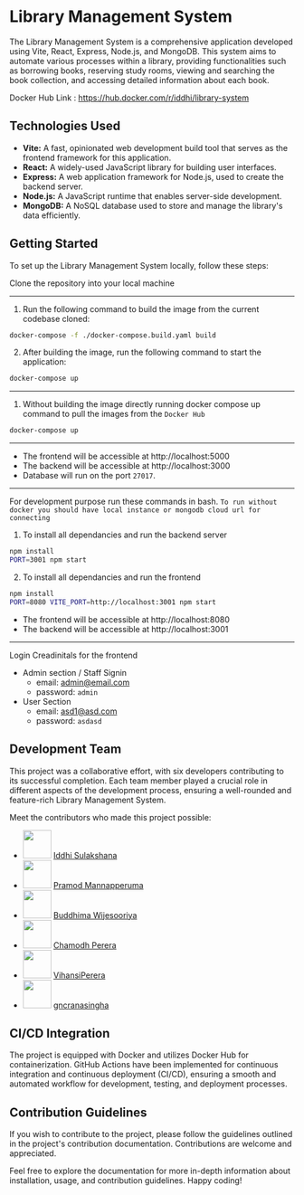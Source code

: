 # Library Management System

The Library Management System is a comprehensive application developed using Vite, React, Express, Node.js, and MongoDB. This system aims to automate various processes within a library, providing functionalities such as borrowing books, reserving study rooms, viewing and searching the book collection, and accessing detailed information about each book.

Docker Hub Link : https://hub.docker.com/r/iddhi/library-system

## Technologies Used

-   **Vite:** A fast, opinionated web development build tool that serves as the frontend framework for this application.
-   **React:** A widely-used JavaScript library for building user interfaces.
-   **Express:** A web application framework for Node.js, used to create the backend server.
-   **Node.js:** A JavaScript runtime that enables server-side development.
-   **MongoDB:** A NoSQL database used to store and manage the library's data efficiently.

## Getting Started

To set up the Library Management System locally, follow these steps:

Clone the repository into your local machine

---

1. Run the following command to build the image from the current codebase cloned:

```bash
docker-compose -f ./docker-compose.build.yaml build
```

2. After building the image, run the following command to start the application:

```bash
docker-compose up
```

---

1. Without building the image directly running docker compose up command to pull the images from the `Docker Hub`

```bash
docker-compose up
```

---

-   The frontend will be accessible at http://localhost:5000
-   The backend will be accessible at http://localhost:3000
-   Database will run on the port `27017`.

---

For development purpose run these commands in bash.
`To run without docker you should have local instance or mongodb cloud url for connecting`

1. To install all dependancies and run the backend server

```bash
npm install
PORT=3001 npm start
```

2. To install all dependancies and run the frontend

```bash
npm install
PORT=8080 VITE_PORT=http://localhost:3001 npm start
```

-   The frontend will be accessible at http://localhost:8080
-   The backend will be accessible at http://localhost:3001

---

Login Creadinitals for the frontend

-   Admin section / Staff Signin
    -   email: admin@email.com
    -   password: `admin`
-   User Section
    -   email: asd1@asd.com
    -   password: `asdasd`

## Development Team

This project was a collaborative effort, with six developers contributing to its successful completion. Each team member played a crucial role in different aspects of the development process, ensuring a well-rounded and feature-rich Library Management System.

Meet the contributors who made this project possible:

-   <img src="https://avatars.githubusercontent.com/u/97652887?s=64&v=4" width="50" height="50"> [Iddhi Sulakshana](https://github.com/iddhi-sulakshana)
-   <img src="https://avatars.githubusercontent.com/u/96408353?s=64&v=4" width="50" height="50"> [Pramod Mannapperuma
    ](https://github.com/PramodMannapperuma)
-   <img src="https://avatars.githubusercontent.com/u/91274532?s=64&v=4" width="50" height="50"> [Buddhima Wijesooriya](https://github.com/buddhimac111)
-   <img src="https://avatars.githubusercontent.com/u/78548533?s=64&v=4" width="50" height="50"> [Chamodh Perera](https://github.com/chamodhpereira)
-   <img src="https://avatars.githubusercontent.com/u/100758036?s=64&v=4" width="50" height="50"> [VihansiPerera](https://github.com/VihansiPerera)
-   <img src="https://avatars.githubusercontent.com/u/115582110?s=64&v=4" width="50" height="50"> [gncranasingha](https://github.com/gncranasingha)

## CI/CD Integration

The project is equipped with Docker and utilizes Docker Hub for containerization. GitHub Actions have been implemented for continuous integration and continuous deployment (CI/CD), ensuring a smooth and automated workflow for development, testing, and deployment processes.

## Contribution Guidelines

If you wish to contribute to the project, please follow the guidelines outlined in the project's contribution documentation. Contributions are welcome and appreciated.

Feel free to explore the documentation for more in-depth information about installation, usage, and contribution guidelines. Happy coding!
